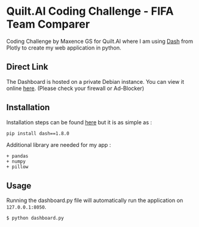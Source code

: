 # Quilt.AI Coding Challenge - FIFA Team Comparer

Coding Challenge by Maxence GS for Quilt.AI where I am using [Dash](https://plot.ly/dash/) from Plotly to create my web application in python.

## Direct Link

The Dashboard is hosted on a private Debian instance.
You can view it online [here](http://51.158.113.67:8050).
(Please check your firewall or Ad-Blocker)


## Installation

Installation steps can be found [here](https://dash.plot.ly/installation) but it is as simple as :

```bash
pip install dash==1.8.0
```

Additional library are needed for my app :
```
+ pandas
+ numpy
+ pillow
```

## Usage

Running the dashboard.py file will automatically  run the application on `127.0.0.1:8050`.

```bash
$ python dashboard.py
```
